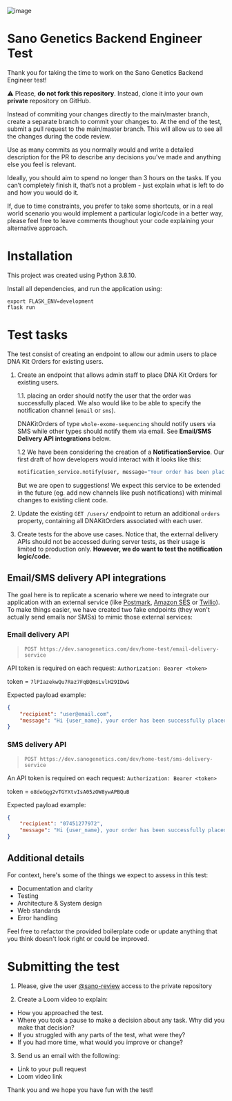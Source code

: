 ![image](https://user-images.githubusercontent.com/13378850/176657886-e99a1dff-afcf-431f-a093-757cddba0d15.png)

# Sano Genetics Backend Engineer Test
Thank you for taking the time to work on the Sano Genetics Backend Engineer test!

⚠️ Please, **do not fork this repository**. Instead, clone it into your own **private** repository on GitHub.

Instead of commiting your changes directly to the main/master branch, create a separate branch to commit your changes to. At the end of the test, submit a pull request to the main/master branch. This will allow us to see all the changes during the code review.

Use as many commits as you normally would and write a detailed description for the PR to describe any decisions you've made and anything else you feel is relevant.

Ideally, you should aim to spend no longer than 3 hours on the tasks. If you can’t completely finish it, that’s not a problem - just explain what is left to do and how you would do it.

If, due to time constraints, you prefer to take some shortcuts, or in a real world scenario you would implement a particular logic/code in a better way, please feel free to leave comments thoughout your code explaining your alternative approach.


# Installation
This project was created using Python 3.8.10.

Install all dependencies, and run the application using:
```
export FLASK_ENV=development                                  
flask run
```


# Test tasks
The test consist of creating an endpoint to allow our admin users to place DNA Kit Orders for existing users.

1. Create an endpoint that allows admin staff to place DNA Kit Orders for existing users.

    1.1. placing an order should notify the user that the order was successfully placed. We also would like to be able to specify the notification channel (`email` or `sms`).
    
    DNAKitOrders of type `whole-exome-sequencing` should notify users via SMS while other types should notify them via email. See **Email/SMS Delivery API integrations** below.
    
    1.2 We have been considering the creation of a **NotificationService**. Our first draft of how developers would interact with it looks like this:
    ```python
    notification_service.notify(user, message="Your order has been placed!", channel='sms')
    ```
    But we are open to suggestions!
    We expect this service to be extended in the future (eg. add new channels like push notifications) with minimal changes to existing client code.


2. Update the existing `GET /users/` endpoint to return an additional `orders` property, containing all DNAKitOrders associated with each user.


3. Create tests for the above use cases. Notice that, the external delivery APIs should not be accessed during server tests, as their usage is limited to production only. **However, we do want to test the notification logic/code.**


## Email/SMS delivery API integrations
The goal here is to replicate a scenario where we need to integrate our application with an external service (like [Postmark](https://postmarkapp.com/), [Amazon SES](https://aws.amazon.com/ses/) or [Twilio](https://www.twilio.com/messaging)).
To make things easier, we have created two fake endpoints (they won't actually send emails nor SMSs) to mimic those external services:

### Email delivery API

> `POST https://dev.sanogenetics.com/dev/home-test/email-delivery-service`

API token is required on each request: `Authorization: Bearer <token>`

token = `7lPIazekwQu7Raz7FqBQmsLvlH29IDwG`

Expected payload example:
```json
{
    "recipient": "user@email.com",
    "message": "Hi {user_name}, your order has been successfully placed."
}
```

### SMS delivery API
> `POST https://dev.sanogenetics.com/dev/home-test/sms-delivery-service`

An API token is required on each request: `Authorization: Bearer <token>`

token = `o8deGqg2vTGYXtvIsA05zOW8ywAPBQuB`

Expected payload example:
```json
{
    "recipient": "07451277972",
    "message": "Hi {user_name}, your order has been successfully placed."
}
```

## Additional details
For context, here's some of the things we expect to assess in this test:
* Documentation and clarity
* Testing 
* Architecture & System design
* Web standards
* Error handling

Feel free to refactor the provided boilerplate code or update anything that you think doesn't look right or could be improved.


# Submitting the test
1. Please, give the user [@sano-review](https://github.com/sano-review) access to the private repository

2. Create a Loom video to explain:
* How you approached the test.
* Where you took a pause to make a decision about any task. Why did you make that decision?
* If you struggled with any parts of the test, what were they?
* If you had more time, what would you improve or change?

3. Send us an email with the following:

* Link to your pull request
* Loom video link

Thank you and we hope you have fun with the test!
